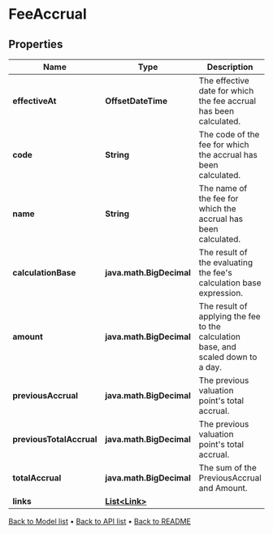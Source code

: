 

# FeeAccrual


## Properties

| Name | Type | Description | Notes |
|------------ | ------------- | ------------- | -------------|
|**effectiveAt** | **OffsetDateTime** | The effective date for which the fee accrual has been calculated. |  |
|**code** | **String** | The code of the fee for which the accrual has been calculated. |  |
|**name** | **String** | The name of the fee for which the accrual has been calculated. |  |
|**calculationBase** | **java.math.BigDecimal** | The result of the evaluating the fee&#39;s calculation base expression. |  [optional] |
|**amount** | **java.math.BigDecimal** | The result of applying the fee to the calculation base, and scaled down to a day. |  [optional] |
|**previousAccrual** | **java.math.BigDecimal** | The previous valuation point&#39;s total accrual. |  [optional] |
|**previousTotalAccrual** | **java.math.BigDecimal** | The previous valuation point&#39;s total accrual. |  [optional] |
|**totalAccrual** | **java.math.BigDecimal** | The sum of the PreviousAccrual and Amount. |  [optional] |
|**links** | [**List&lt;Link&gt;**](Link.md) |  |  [optional] |



[Back to Model list](../README.md#documentation-for-models) &#8226; [Back to API list](../README.md#documentation-for-api-endpoints) &#8226; [Back to README](../README.md)


